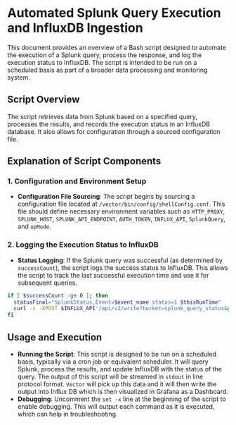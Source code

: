 # Automated Splunk Query Execution and InfluxDB Ingestion
This document provides an overview of a Bash script designed to automate the execution of a Splunk query, process the response, and log the execution status to InfluxDB. The script is intended to be run on a scheduled basis as part of a broader data processing and monitoring system.
## Script Overview
The script retrieves data from Splunk based on a specified query, processes the results, and records the execution status in an InfluxDB database. It also allows for configuration through a sourced configuration file.

## Explanation of Script Components
### 1. Configuration and Environment Setup
- **Configuration File Sourcing**:
 The script begins by sourcing a configuration file located at `/vector/bin/config/shellConfig.conf`. This file should define necessary environment variables such as `HTTP_PROXY`, `SPLUNK_HOST`, `SPLUNK_API_ENDPOINT`, `AUTH_TOKEN`, `INFLUX_API`, `SplunkQuery`, and `opMode`.

### 2. Logging the Execution Status to InfluxDB
- **Status Logging**:
 If the Splunk query was successful (as determined by `successCount`), the script logs the success status to InfluxDB. This allows the script to track the last successful execution time and use it for subsequent queries.
 ```bash
 if [ $successCount -ge 0 ]; then
   statusFinal="SplunkStatus,Event=$event_name status=1 $thisRunTime"
   curl -s -XPOST $INFLUX_API'/api/v2/write?bucket=splunk_query_status&precision=ms' --data-raw "$statusFinal"
 fi
 ```
## Usage and Execution
- **Running the Script**:
 This script is designed to be run on a scheduled basis, typically via a cron job or equivalent scheduler. It will query Splunk, process the results, and update InfluxDB with the status of the query. The output of this script will be streamed in `stdout` in line protocol format. `Vector` will pick up this data and it will then write the output into Influx DB which is then visualized in Grafana as a Dashboard.
- **Debugging**:
 Uncomment the `set -x` line at the beginning of the script to enable debugging. This will output each command as it is executed, which can help in troubleshooting.
